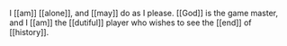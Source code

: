 I [[am]] [[alone]], and [[may]] do as I please. [[God]] is the game master, and I [[am]] the [[dutiful]] player who wishes to see the [[end]] of [[history]].